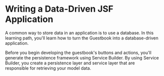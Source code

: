# Writing a Data-Driven JSF Application

A common way to store data in an application is to use a database. In this
learning path, you'll learn how to turn the Guestbook into a database-driven
application. 

Before you begin developing the guestbook's buttons and actions, you'll generate
the persistence framework using Service Builder. By using Service Builder, you
create a persistence layer and service layer that are responsible for retrieving
your model data. 
